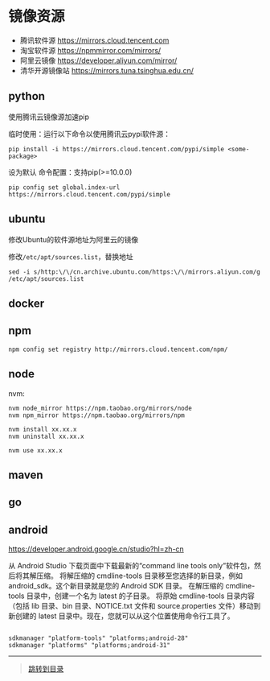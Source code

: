# 镜像资源

* 腾讯软件源 <a href="https://mirrors.cloud.tencent.com" target="_blank">https://mirrors.cloud.tencent.com</a>
* 淘宝软件源 <a href="https://npmmirror.com/mirrors/" target="_blank">https://npmmirror.com/mirrors/</a>
* 阿里云镜像 <a href="https://developer.aliyun.com/mirror/" target="_blank">https://developer.aliyun.com/mirror/</a>
* 清华开源镜像站 <a href="https://mirrors.tuna.tsinghua.edu.cn/" target="_blank">https://mirrors.tuna.tsinghua.edu.cn/</a>

## python

使用腾讯云镜像源加速pip

临时使用：运行以下命令以使用腾讯云pypi软件源：

```shell
pip install -i https://mirrors.cloud.tencent.com/pypi/simple <some-package>
```

设为默认
命令配置：支持pip(>=10.0.0)

```shell
pip config set global.index-url https://mirrors.cloud.tencent.com/pypi/simple
```

## ubuntu

修改Ubuntu的软件源地址为阿里云的镜像

修改`/etc/apt/sources.list`，替换地址

```shell
sed -i s/http:\/\/cn.archive.ubuntu.com/https:\/\/mirrors.aliyun.com/g /etc/apt/sources.list
```

## docker

## npm

```shell
npm config set registry http://mirrors.cloud.tencent.com/npm/
```

## node

nvm:  

```shell 
nvm node_mirror https://npm.taobao.org/mirrors/node
nvm npm_mirror https://npm.taobao.org/mirrors/npm

nvm install xx.xx.x
nvm uninstall xx.xx.x

nvm use xx.xx.x
```


## maven

## go

## android

https://developer.android.google.cn/studio?hl=zh-cn

从 Android Studio 下载页面中下载最新的“command line tools only”软件包，然后将其解压缩。
将解压缩的 cmdline-tools 目录移至您选择的新目录，例如 android_sdk。这个新目录就是您的 Android SDK 目录。
在解压缩的 cmdline-tools 目录中，创建一个名为 latest 的子目录。
将原始 cmdline-tools 目录内容（包括 lib 目录、bin 目录、NOTICE.txt 文件和 source.properties 文件）移动到新创建的 latest 目录中。现在，您就可以从这个位置使用命令行工具了。

```shell

sdkmanager "platform-tools" "platforms;android-28"
sdkmanager "platforms" "platforms;android-31"

```


---

> [跳转到目录](index.md)

